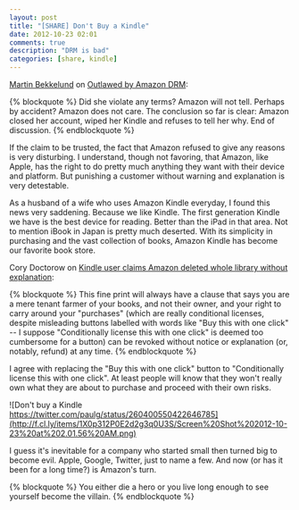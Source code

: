 ```yaml
---
layout: post
title: "[SHARE] Don't Buy a Kindle"
date: 2012-10-23 02:01
comments: true
description: "DRM is bad"
categories: [share, kindle]
---
```


[Martin Bekkelund](http://www.bekkelund.net/) on [Outlawed by Amazon DRM](http://www.bekkelund.net/2012/10/22/outlawed-by-amazon-drm/):

{% blockquote %}
Did she violate any terms? Amazon will not tell. Perhaps by accident? Amazon does not care. The conclusion so far is clear: Amazon closed her account, wiped her Kindle and refuses to tell her why. End of discussion.
{% endblockquote %}

If the claim to be trusted, the fact that Amazon refused to give any reasons is very disturbing. I understand, though not favoring, that Amazon, like Apple, has the right to do pretty much anything they want with their device and platform. But punishing a customer without warning and explanation is very detestable.

As a husband of a wife who uses Amazon Kindle everyday, I found this news very saddening. Because we like Kindle. The first generation Kindle we have is the best device for reading. Better than the iPad in that area. Not to mention iBook in Japan is pretty much deserted. With its simplicity in purchasing and the vast collection of books, Amazon Kindle has become our favorite book store.

<!-- more -->

Cory Doctorow on [Kindle user claims Amazon deleted whole library without explanation](http://boingboing.net/2012/10/22/kindle-user-claims-amazon-dele.html):

{% blockquote %}
This fine print will always have a clause that says you are a mere tenant farmer of your books, and not their owner, and your right to carry around your "purchases" (which are really conditional licenses, despite misleading buttons labelled with words like "Buy this with one click" -- I suppose "Conditionally license this with one click" is deemed too cumbersome for a button) can be revoked without notice or explanation (or, notably, refund) at any time.
{% endblockquote %}

I agree with replacing the "Buy this with one click" button to "Conditionally license this with one click". At least people will know that they won't really own what they are about to purchase and proceed with their own risks.

![Don't buy a Kindle https://twitter.com/paulg/status/260400550422646785](http://f.cl.ly/items/1X0p312P0E2d2g3q0U3S/Screen%20Shot%202012-10-23%20at%202.01.56%20AM.png)

I guess it's inevitable for a company who started small then turned big to become evil. Apple, Google, Twitter, just to name a few. And now (or has it been for a long time?) is Amazon's turn. 

{% blockquote %}
You either die a hero or you live long enough to see yourself become the villain. 
{% endblockquote %}